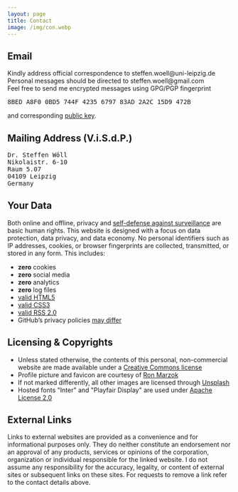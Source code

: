 ```yaml
---
layout: page
title: Contact
image: /img/con.webp
---
```


## Email

<div class="box-success">
Kindly address official correspondence to <span class="pref"><i class="far fa-envelope"></i>steffen.woell@uni-leipzig.de</span><br/>Personal messages should be directed to <span class="pref"><i class="far fa-envelope"></i>steffen.woell@gmail.com</span>
</div>

<div class="box-note cboxa">
Feel free to send me encrypted messages using GPG/PGP fingerprint <pre><i class="fas fa-fingerprint"></i>8BED A8F0 0BD5 744F 4235 6797 83AD 2A2C 15D9 472B</pre>and corresponding <a href="/doc/sw_pgp_public_key.asc" target="_blank">public key</a>.
</div>

## Mailing Address (V.i.S.d.P.)

<div class="box-note cboxa">
<pre>
Dr. Steffen Wöll
Nikolaistr. 6-10
Raum 5.07
04109 Leipzig
Germany
</pre>
</div>

## Your Data

<div class="box-success cboxb">
Both online and offline, privacy and <a href="https://ssd.eff.org/" target="_blank">self-defense against surveillance<i class="fas fa-external-link-alt"></i></a> are basic human rights. This website is designed with a focus on data protection, data privacy, and data economy. No personal identifiers such as IP addresses, cookies, or browser fingerprints are collected, transmitted, or stored in any form. This includes:
  <ul class="fa-ul">
    <li><span class="fa-li"><i class="fas fa-cookie-bite"></i></span><b>zero</b> cookies</li>
    <li><span class="fa-li"><i class="fas fa-thumbs-down"></i></span><b>zero</b> social media</li>
    <li><span class="fa-li"><i class="fas fa-ghost"></i></span><b>zero</b> analytics</li>
    <li><span class="fa-li"><i class="fas fa-dumpster-fire"></i></span><b>zero</b> log files</li>
    <li><span class="fa-li"><i class="fab fa-html5"></i></span><a href="https://validator.w3.org/nu/?doc=https%3A%2F%2Fsteffenwoell.github.io%2F" target="_blank">valid HTML5<i class="fas fa-external-link-alt"></i></a></li>
    <li><span class="fa-li"><i class="fab fa-css3-alt"></i></span><a href="https://jigsaw.w3.org/css-validator/validator?uri=https%3A%2F%2Fsteffenwoell.github.io" target="_blank">valid CSS3<i class="fas fa-external-link-alt"></i></a></li>
    <li><span class="fa-li"><i class="fas fa-rss"></i></span><a href="https://www.rssboard.org/rss-validator/check.cgi?url=https%3A//steffenwoell.github.io/feed.xml" target="_blank">valid RSS 2.0<i class="fas fa-external-link-alt"></i></a></li>
    <!-- //Not quite, still some font contrast issues to solve// <li><span class="fa-li"><i class="fas fa-universal-access"></i></span><b>accessible</b> design</li>-->
    <li><span class="fa-li"><i class="fab fa-github"></i></span>GitHub&#8217;s privacy policies <a href="https://docs.github.com/en/pages/getting-started-with-github-pages/about-github-pages#data-collection" target="_blank">may differ<i class="fas fa-external-link-alt"></i></a></li>
</div>

## Licensing & Copyrights

<div class="box-warning cboxa">
<ul>
<li>Unless stated otherwise, the contents of this personal, non-commercial website are made available under a <a rel="license" href="https://creativecommons.org/licenses/by-nc/4.0/" title="Creative Commons" target="_blank">Creative Commons license<i class="fas fa-external-link-alt"></i></a></li>
<li>Profile picture and favicon are courtesy of <a href="https://www.ronmarzok.de/ueber" target="_blank">Ron Marzok<i class="fas fa-external-link-alt"></i></a></li>
<li>If not marked differently, all other images are licensed through <a href="https://unsplash.com/license" target="_blank">Unsplash<i class="fas fa-external-link-alt"></i></a></li>
<li>Hosted fonts "Inter" and "Playfair Display" are used under <a href="/css/fonts/LICENSE-2.0.txt">Apache License 2.0<i class="far fa-file"></i></a></li>
</ul>
</div>

## External Links

<div class="box-warning cboxa">
Links to external websites are provided as a convenience and for informational purposes only. They do neither constitute an endorsement nor an approval of any products, services or opinions of the corporation, organization or individual responsible for the linked website. I do not assume any responsibility for the accuracy, legality, or content of external sites or subsequent links on these sites. For requests to remove a link refer to the contact details above.
</div>